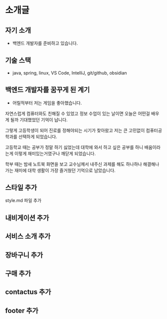 # 소개글

## 자기 소개
 - 백엔드 개발자를 준비하고 있습니다.

## 기술 스택
 - java, spring, linux, VS Code, IntelliJ, git/github, obsidian

## 백엔드 개발자를 꿈꾸게 된 계기
 - 어릴적부터 저는 게임을 좋아했습니다. 
 
 자연스럽게 컴퓨터와도 친해질 수 있었고 정보 수업이 있는 날이면 오늘은 어떤걸 배우게 될까 기대했었던 기억이 납니다.

 그렇게 고등학생이 되어 진로를 정해야되는 시기가 찾아왔고 저는 큰 고민없이 컴퓨터공학과를 선택하게 되었습니다.

 고등학교 때는 공부가 정말 하기 싫었는데 대학에 와서 하고 싶은 공부를 하니 배움이라는게 이렇게 재미있는거였구나 깨닫게 되었습니다.

 학부 때는 밤새 노트북 화면을 보고 교수님께서 내주신 과제를 해도 하나하나 해결해나가는 재미에 대학 생활이 가장 즐거웠던 기억으로 남았습니다.


## 스타일 추가
style.md 파일 추가

## 내비게이션 추가

## 서비스 소개 추가

## 장바구니 추가

## 구매 추가


## contactus 추가

## footer 추가



